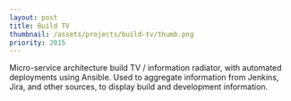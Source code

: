 ```yaml
---
layout: post
title: Build TV
thumbnail: /assets/projects/build-tv/thumb.png
priority: 2015
---
```


Micro-service architecture build TV / information radiator, with automated deployments using Ansible. Used to aggregate
information from Jenkins, Jira, and other sources, to display build and development information.
